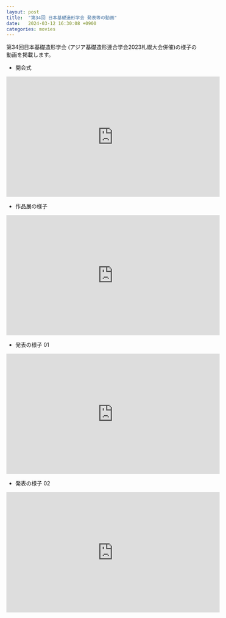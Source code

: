 ```yaml
---
layout: post
title:  "第34回 日本基礎造形学会 発表等の動画"
date:   2024-03-12 16:30:08 +0900
categories: movies
---
```

第34回日本基礎造形学会 (アジア基礎造形連合学会2023札幌大会併催)の様子の動画を掲載します。

- 開会式
<iframe width="560" height="315" src="https://youtu.be/eVRalmhUWT4" frameborder="0" allow="accelerometer; autoplay; encrypted-media; gyroscope; picture-in-picture" allowfullscreen></iframe>

- 作品展の様子
<iframe width="560" height="315" src="https://youtu.be/9DTuIdY2Q7M" frameborder="0" allow="accelerometer; autoplay; encrypted-media; gyroscope; picture-in-picture" allowfullscreen></iframe>

- 発表の様子 01
<iframe width="560" height="315" src="https://youtu.be/6p-R7ZiOqFE" frameborder="0" allow="accelerometer; autoplay; encrypted-media; gyroscope; picture-in-picture" allowfullscreen></iframe>

- 発表の様子 02
<iframe width="560" height="315" src="https://youtu.be/zs1b5XNVG3w" frameborder="0" allow="accelerometer; autoplay; encrypted-media; gyroscope; picture-in-picture" allowfullscreen></iframe>

